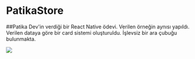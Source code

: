 ﻿# PatikaStore
 ##Patika Dev'in verdiği bir React Native ödevi. Verilen örneğin aynısı yapıldı. Verilen dataya göre bir card sistemi oluşturuldu. İşlevsiz bir ara çubuğu bulunmakta.
 
 <img src = "https://i.hizliresim.com/g1hbhl9.PNG">
